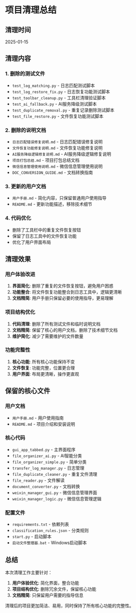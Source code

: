 # 项目清理总结

## 清理时间
2025-01-15

## 清理内容

### 1. 删除的测试文件
- `test_log_matching.py` - 日志匹配测试脚本
- `test_log_restore_fix.py` - 日志恢复功能测试脚本
- `test_toolbar_cleanup.py` - 工具栏清理验证脚本
- `test_ai_fallback.py` - AI服务降级测试脚本
- `test_duplicate_removal.py` - 重复记录删除测试脚本
- `test_file_restore.py` - 文件恢复功能测试脚本

### 2. 删除的说明文档
- `日志匹配错误修复说明.md` - 日志匹配错误修复说明
- `文件恢复功能修复说明.md` - 文件恢复功能修复说明
- `AI服务降级逻辑修复说明.md` - AI服务降级逻辑修复说明
- `项目打包总结.md` - 项目打包总结文档
- `微信信息管理使用说明.md` - 微信信息管理使用说明
- `DOC_CONVERSION_GUIDE.md` - 文档转换指南

### 3. 更新的用户文档
- `用户手册.md` - 简化内容，只保留普通用户使用指导
- `README.md` - 更新功能描述，移除技术细节

### 4. 代码优化
- 删除了工具栏中的重复文件恢复按钮
- 保留了日志工具中的文件恢复功能
- 优化了用户界面布局

## 清理效果

### 用户体验改进
1. **界面简化**: 删除了重复的文件恢复按钮，避免用户困惑
2. **功能整合**: 将文件恢复功能整合到日志工具中，逻辑更清晰
3. **文档精简**: 用户手册只保留必要的使用指导，更易理解

### 项目结构优化
1. **代码清理**: 删除了所有测试文件和临时说明文档
2. **文档精简**: 保留了核心的用户文档，删除了技术细节文档
3. **维护简化**: 减少了需要维护的文件数量

### 功能完整性
1. **核心功能**: 所有核心功能保持不变
2. **文件恢复**: 功能完整，位置更合理
3. **用户界面**: 布局更清晰，操作更直观

## 保留的核心文件

### 用户文档
- `用户手册.md` - 用户使用指南
- `README.md` - 项目介绍和安装说明

### 核心代码
- `gui_app_tabbed.py` - 主界面程序
- `file_organizer_ai.py` - AI智能分类
- `file_organizer_simple.py` - 简单分类
- `transfer_log_manager.py` - 日志管理
- `file_duplicate_cleaner.py` - 重复文件清理
- `file_reader.py` - 文件解读
- `document_converter.py` - 文档转换
- `weixin_manager_gui.py` - 微信信息管理界面
- `weixin_manager_logic.py` - 微信信息管理逻辑

### 配置文件
- `requirements.txt` - 依赖列表
- `classification_rules.json` - 分类规则
- `start.py` - 启动脚本
- `启动文件整理器.bat` - Windows启动脚本

## 总结

本次清理工作主要针对：
1. **用户体验优化**: 简化界面，整合功能
2. **项目结构优化**: 删除冗余文件，保留核心功能
3. **文档精简**: 只保留用户需要的指导信息

清理后的项目更加简洁、易用，同时保持了所有核心功能的完整性。 